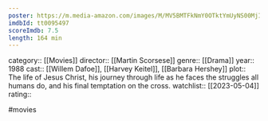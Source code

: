 ```yaml
---
poster: https://m.media-amazon.com/images/M/MV5BMTFkNmY0OTktYmUyNS00MjI3LWE3ZGItNWU1NzkyMDY3NTlmL2ltYWdlL2ltYWdlXkEyXkFqcGdeQXVyNjc1NTYyMjg@._V1_SX300.jpg
imdbId: tt0095497
scoreImdb: 7.5
length: 164 min
---
```


category:: [[Movies]]
director:: [[Martin Scorsese]]
genre:: [[Drama]]
year:: 1988
cast:: [[Willem Dafoe]], [[Harvey Keitel]], [[Barbara Hershey]]
plot:: The life of Jesus Christ, his journey through life as he faces the struggles all humans do, and his final temptation on the cross.
watchlist:: [[2023-05-04]]
rating::

#movies 

